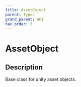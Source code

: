 ```yaml
---
title: AssetObject
parent: Types
grand_parent: API
nav_order: 3
---
```


# AssetObject

## Description

Base class for unity asset objects.
